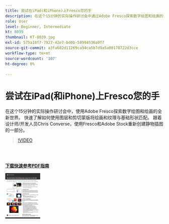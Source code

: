 ```yaml
---
title: 尝试在iPad(和iPhone)上Fresco您的手
description: 在这个15分钟的实际操作研讨会中通过Adobe Fresco探索数字绘图和绘画的整个新世界
role: User
level: Beginner, Intermediate
kt: 8039
thumbnail: KT-8039.jpg
exl-id: 575a18f7-7927-42e7-bd0b-58994536a9f7
source-git-commit: a3fa682d11269ca94ca5b7d9a5a00178722d3cce
workflow-type: tm+mt
source-wordcount: '107'
ht-degree: 0%

---
```


# 尝试在iPad(和iPhone)上Fresco您的手

在这个15分钟的实际操作研讨会中，使用Adobe Fresco探索数字绘图和绘画的全新世界。 快速了解如何使用图层和剪切蒙版将绘画和纹理与基础形状匹配。 跟着设计师/开发人员Chris Converse，使用Fresco和Adobe Stock重新创建静物插图的一部分。

>[!VIDEO](https://video.tv.adobe.com/v/333804?hidetitle=true)

<br> 

[**下载快速参考PDF指南**](../quick-reference/Frescoworkshop.pdf)

[![快速参考指南第一页的图像](assets/FrescoworkshopPage1.png)](../quick-reference/Frescoworkshop.pdf)